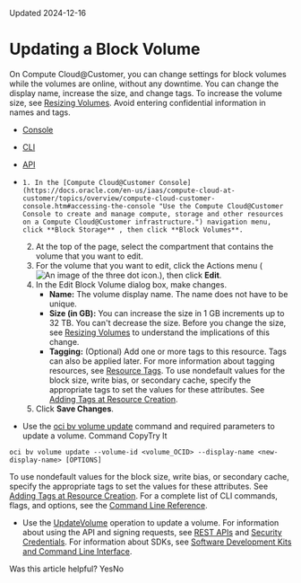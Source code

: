 Updated 2024-12-16
# Updating a Block Volume
On Compute Cloud@Customer, you can change settings for block volumes while the volumes are online, without any downtime. You can change the display name, increase the size, and change tags.
To increase the volume size, see [Resizing Volumes](https://docs.oracle.com/en-us/iaas/compute-cloud-at-customer/topics/block/resizing-volumes.htm#resizing-volumes "On Oracle Cloud Infrastructure, the Block Volume service lets you expand the size of block volumes and boot volumes.").
Avoid entering confidential information in names and tags.
  * [Console](https://docs.oracle.com/en-us/iaas/compute-cloud-at-customer/topics/block/editing-a-volume-s-configuration.htm)
  * [CLI](https://docs.oracle.com/en-us/iaas/compute-cloud-at-customer/topics/block/editing-a-volume-s-configuration.htm)
  * [API](https://docs.oracle.com/en-us/iaas/compute-cloud-at-customer/topics/block/editing-a-volume-s-configuration.htm)


  *     1. In the [Compute Cloud@Customer Console](https://docs.oracle.com/en-us/iaas/compute-cloud-at-customer/topics/overview/compute-cloud-customer-console.htm#accessing-the-console "Use the Compute Cloud@Customer Console to create and manage compute, storage and other resources on a Compute Cloud@Customer infrastructure.") navigation menu, click **Block Storage** , then click **Block Volumes**.
    2. At the top of the page, select the compartment that contains the volume that you want to edit.
    3. For the volume that you want to edit, click the Actions menu (![An image of the three dot icon.](https://docs.oracle.com/en-us/iaas/compute-cloud-at-customer/images/three-dots.png)), then click **Edit**.
    4. In the Edit Block Volume dialog box, make changes.
       * **Name:** The volume display name. The name does not have to be unique.
       * **Size (in GB):** You can increase the size in 1 GB increments up to 32 TB. You can't decrease the size. Before you change the size, see [Resizing Volumes](https://docs.oracle.com/en-us/iaas/compute-cloud-at-customer/topics/block/resizing-volumes.htm#resizing-volumes "On Oracle Cloud Infrastructure, the Block Volume service lets you expand the size of block volumes and boot volumes.") to understand the implications of this change.
       * **Tagging:** (Optional) Add one or more tags to this resource. Tags can also be applied later. For more information about tagging resources, see [Resource Tags](https://docs.oracle.com/iaas/Content/General/Concepts/resourcetags.htm).
To use nondefault values for the block size, write bias, or secondary cache, specify the appropriate tags to set the values for these attributes. See [Adding Tags at Resource Creation](https://docs.oracle.com/en-us/iaas/compute-cloud-at-customer/topics/tags/adding-tags-at-resource-creation.htm#adding-tags-at-resource-creation "On Compute Cloud@Customer, any tag defaults that are defined on a compartment are automatically added to all resources that are created in that compartment, or any child compartment of that compartment, after the tag default was defined. A tag default might require you to enter a value for the tag to create the resource.").
    5. Click **Save Changes**.
  * Use the [oci bv volume update](https://docs.oracle.com/iaas/tools/oci-cli/latest/oci_cli_docs/cmdref/bv/volume/update.html) command and required parameters to update a volume.
Command
CopyTry It
```
oci bv volume update --volume-id <volume_OCID> --display-name <new-display-name> [OPTIONS]
```

To use nondefault values for the block size, write bias, or secondary cache, specify the appropriate tags to set the values for these attributes. See [Adding Tags at Resource Creation](https://docs.oracle.com/en-us/iaas/compute-cloud-at-customer/topics/tags/adding-tags-at-resource-creation.htm#adding-tags-at-resource-creation "On Compute Cloud@Customer, any tag defaults that are defined on a compartment are automatically added to all resources that are created in that compartment, or any child compartment of that compartment, after the tag default was defined. A tag default might require you to enter a value for the tag to create the resource.").
For a complete list of CLI commands, flags, and options, see the [Command Line Reference](https://docs.oracle.com/iaas/tools/oci-cli/latest/oci_cli_docs/index.html).
  * Use the [UpdateVolume](https://docs.oracle.com/iaas/api/#/en/iaas/latest/Volume/UpdateVolume) operation to update a volume.
For information about using the API and signing requests, see [REST APIs](https://docs.oracle.com/iaas/Content/API/Concepts/usingapi.htm#REST_APIs) and [Security Credentials](https://docs.oracle.com/iaas/Content/General/Concepts/credentials.htm). For information about SDKs, see [Software Development Kits and Command Line Interface](https://docs.oracle.com/iaas/Content/API/Concepts/sdks.htm#Software_Development_Kits_and_Command_Line_Interface).


Was this article helpful?
YesNo


